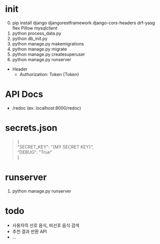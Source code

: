 # init

0. pip install django djangorestframework django-cors-headers drf-yasg flex Pillow mysqlclient
0. python process_data.py
0. python db_init.py
1. python manage.py makemigrations
2. python manage.py migrate
3. python manage.py createsuperuser
4. python manage.py runserver

+ Header
    - Authorization: Token {Token}

# API Docs

- /redoc (ex. localhost:8000/redoc)

# secrets.json

>{  
>"SECRET_KEY": "{MY SECRET KEY}",  
>"DEBUG": "True"  
>}

# runserver

1. python manage.py runserver

# todo

- 사용자의 선호 음식, 비선호 음식 검색
- 추천 결과 반환 API
- ...
